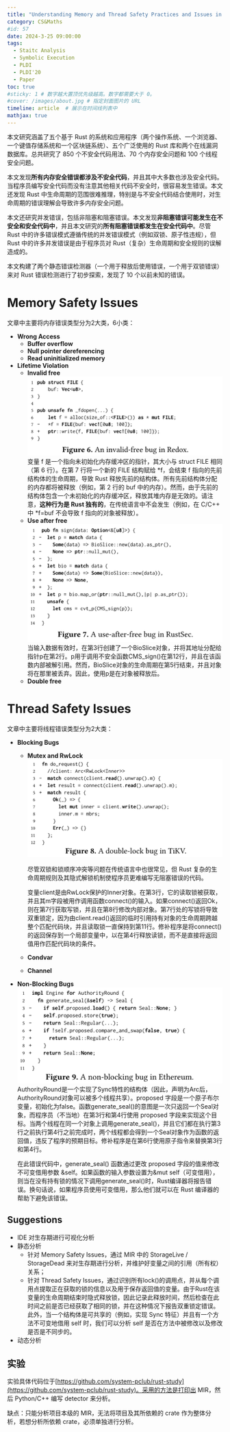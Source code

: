```yaml
---
title: "Understanding Memory and Thread Safety Practices and Issues in Real-World Rust Programs 阅读"
category: CS&Maths
#id: 57
date: 2024-3-25 09:00:00
tags: 
  - Staitc Analysis
  - Symbolic Execution
  - PLDI
  - PLDI'20
  - Paper
toc: true
#sticky: 1 # 数字越大置顶优先级越高。数字都需要大于 0。
#cover: /images/about.jpg # 指定封面图片的 URL
timeline: article  # 展示在时间线列表中
mathjax: true
---
```


本文研究涵盖了五个基于 Rust 的系统和应用程序（两个操作系统、一个浏览器、一个键值存储系统和一个区块链系统）、五个广泛使用的 Rust 库和两个在线漏洞数据库。总共研究了 850 个不安全代码用法、70 个内存安全问题和 100 个线程安全问题。

本文发现**所有内存安全错误都涉及不安全代码**，并且其中大多数也涉及安全代码。当程序员编写安全代码而没有注意其他相关代码不安全时，很容易发生错误。本文还发现 Rust 中生命周期的范围很难推理，特别是与不安全代码结合使用时，对生命周期的错误理解会导致许多内存安全问题。

本文还研究并发错误，包括非阻塞和阻塞错误。本文发现**非阻塞错误可能发生在不安全和安全代码中**，并且本文研究的**所有阻塞错误都发生在安全代码中**。尽管 Rust 中的许多错误模式遵循传统的并发错误模式（例如双锁、原子性违规），但 Rust 中的许多并发错误是由于程序员对 Rust（复杂）生命周期和安全规则的误解造成的。

本文构建了两个静态错误检测器（一个用于释放后使用错误，一个用于双锁错误）来对 Rust 错误检测进行了初步探索，发现了 10 个以前未知的错误。

# Memory Safety Issues
文章中主要将内存错误类型分为2大类，6小类：

- **Wrong Access**
  - **Buffer overflow**
  - **Null pointer dereferencing**
  - **Read uninitialized memory**
- **Lifetime Violation**
  - **Invalid free**<br>
      ![](/Understanding_Memory_and_Thread_Safety_Practices_and_Issues_in_Real-World_Rust_Programs阅读/image1.png)<br>
      变量 f 是一个指向未初始化内存缓冲区的指针，其大小与 struct FILE 相同（第 6 行）。在第 7 行将一个新的 FILE 结构赋给 \*f，会结束 f 指向的先前结构体的生命周期，导致 Rust 释放先前的结构体。所有先前结构体分配的内存都将被释放（例如，第 2 行的 buf 中的内存）。然而，由于先前的结构体包含一个未初始化的内存缓冲区，释放其堆内存是无效的。请注意，**这种行为是 Rust 独有的**，在传统语言中不会发生（例如，在 C/C++ 中 \*f=buf 不会导致 f 指向的对象被释放）。
  - **Use after free**<br>
      ![](/Understanding_Memory_and_Thread_Safety_Practices_and_Issues_in_Real-World_Rust_Programs阅读/image2.png)<br>
      当输入数据有效时，在第3行创建了一个BioSlice对象，并将其地址分配给指针p在第2行。p用于调用不安全函数CMS_sign()在第12行，并且在该函数内部被解引用。然而，BioSlice对象的生命周期在第5行结束，并且对象将在那里被丢弃。因此，使用p是在对象被释放后。
  - **Double free**

# Thread Safety Issues
文章中主要将线程错误类型分为2大类：

  - **Blocking Bugs**
    - **Mutex and RwLock**
      ![](/Understanding_Memory_and_Thread_Safety_Practices_and_Issues_in_Real-World_Rust_Programs阅读/image3.png)<br>

      尽管双锁和锁顺序冲突等问题在传统语言中也很常见，但 Rust 复杂的生命周期规则及其隐式解锁机制使程序员更难编写无阻塞错误的代码。

      变量client是由RwLock保护的Inner对象。在第3行，它的读取锁被获取，并且其m字段被用作调用函数connect()的输入。如果connect()返回Ok，则在第7行获取写锁，并且在第8行修改内部对象。第7行处的写锁将导致双重锁定，因为由client.read()返回的临时引用持有对象的生命周期跨越整个匹配代码块，并且读取锁一直保持到第11行。修补程序是将connect()的返回保存到一个局部变量中，以在第4行释放读锁，而不是直接将返回值用作匹配代码块的条件。

    - **Condvar**
    - **Channel**
  - **Non-Blocking Bugs**
    ![](/Understanding_Memory_and_Thread_Safety_Practices_and_Issues_in_Real-World_Rust_Programs阅读/image4.png)<br>
    AuthorityRound是一个实现了Sync特性的结构体（因此，声明为Arc后，AuthorityRound对象可以被多个线程共享）。proposed 字段是一个原子布尔变量，初始化为false。函数generate_seal()的意图是一次只返回一个Seal对象，而程序员（不当地）在第3行和第4行使用 proposed 字段来实现这个目标。当两个线程在同一个对象上调用generate_seal()，并且它们都在执行第3行之前执行第4行之前完成时，两个线程都会得到一个Seal对象作为函数的返回值，违反了程序的预期目标。修补程序是在第6行使用原子指令来替换第3行和第4行。

    在此错误代码中，generate_seal() 函数通过更改 proposed 字段的值来修改不可变借用参数 &self。如果函数的输入参数设置为&mut self（可变借用），则当在没有持有锁的情况下调用generate_seal()时，Rust编译器将报告错误。换句话说，如果程序员使用可变借用，那么他们就可以在 Rust 编译器的帮助下避免该错误。

## Suggestions
- IDE 对生存期进行可视化分析
- 静态分析
  - 针对 Memory Safety Issues，通过 MIR 中的 StorageLive / StorageDead 来对生存期进行分析，并维护好变量之间的引用（所有权）关系；
  - 针对 Thread Safety Issues，通过识别所有lock()的调用点，并从每个调用点提取正在获取的锁的信息以及用于保存返回值的变量。由于Rust在该变量的生命周期结束时隐式释放锁，因此记录此释放时间，然后检查在此时间之前是否已经获取了相同的锁，并在这种情况下报告双重锁定错误。此外，当一个结构体是可共享的（例如，实现 Sync 特征）并且有一个方法不可变地借用 self 时，我们可以分析 self 是否在方法中被修改以及修改是否是不同步的。
- 动态分析

## 实验
实验具体代码位于[https://github.com/system-pclub/rust-study](https://github.com/system-pclub/rust-study)。采用的方法是打印出 MIR，然后 Python/C++ 编写 detector 来分析。

缺点：只能分析项目本级的 MIR，无法将项目及其所依赖的 crate 作为整体分析，若想分析所依赖 crate，必须单独进行分析。